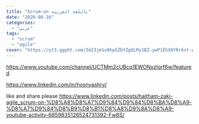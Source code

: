 ```yaml
---
title: "Scrum-on باللغة العربية"
date: "2020-08-16"
categories:
  - "عربي"
tags:
  - "scrum"
  - "agile"
cover: "https://yt3.ggpht.com/Im23jm1u9hpGZbYZgQLMy1BZ-ywP1EhX0YRr6st-g7blVFek-Kee8PbzSbzEyxKHKO52ulVY=s88-c-k-c0x00ffffff-no-rj"
---
```


https://www.youtube.com/channel/UCTMm2cUBcq1EWONxzlgrf6w/featured

https://www.linkedin.com/in/hosnyashry/

like and share please
https://www.linkedin.com/posts/haitham-zaki-agile_scrum-on-%D8%A8%D8%A7%D9%84%D9%84%D8%BA%D8%A9-%D8%A7%D9%84%D8%B9%D8%B1%D8%A8%D9%8A%D8%A9-youtube-activity-6859835126524731392-Fw6S/
